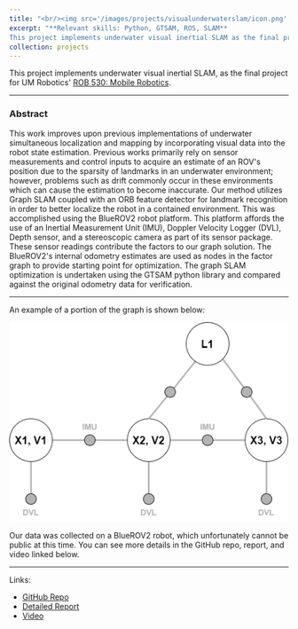 ```yaml
---
title: "<br/><img src='/images/projects/visualunderwaterslam/icon.png' width='50'> ROB 530: Visual Underwater SLAM"
excerpt: "**Relevant skills: Python, GTSAM, ROS, SLAM** 
This project implements underwater visual inertial SLAM as the final project for UM Robotics' ROB 530: Mobile Robotics. The problem is formulated in GTSAM as pose-graph SLAM with ORB features for underwater landmarks. It was tested on a dataset collected by a BlueROV2 robot."
collection: projects
---
```


This project implements underwater visual inertial SLAM, as the final project for UM Robotics' [ROB 530: Mobile Robotics](https://github.com/UMich-CURLY-teaching/UMich-ROB-530-public).    

---

### Abstract
This work improves upon previous implementations of underwater simultaneous localization and mapping by incorporating visual data into the robot state estimation.  Previous works primarily rely on sensor measurements and control inputs to acquire an estimate of an ROV's position due to the sparsity of landmarks in an underwater environment; however, problems such as drift commonly occur in these environments which can cause the estimation to become inaccurate.  Our method utilizes Graph SLAM coupled with an ORB feature detector for landmark recognition in order to better localize the robot in a contained environment.  This was accomplished using the BlueROV2 robot platform.  This platform affords the use of an Inertial Measurement Unit (IMU), Doppler Velocity Logger (DVL), Depth sensor, and a stereoscopic camera as part of its sensor package.  These sensor readings contribute the factors to our graph solution. The BlueROV2's internal odometry estimates are used as nodes in the factor graph to provide starting point for optimization.  The graph SLAM optimization is undertaken using the GTSAM python library and compared against the original odometry data for verification.

---

An example of a portion of the graph is shown below:

<img src="/images/projects/visualunderwaterslam/graph.png">

Our data was collected on a BlueROV2 robot, which unfortunately cannot be public at this time. You can see more details in the GitHub repo, report, and video linked below.

---

Links:
* [GitHub Repo](https://github.com/hvak/visual-underwater-slam)
* [Detailed Report](https://hvak.io/files/ROB_530_FINAL_PROJECT_REPORT.pdf)
* [Video](https://www.youtube.com/watch?v=LLFDb0DvM18)